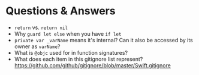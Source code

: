 # Questions & Answers

* `return` vs. `return nil`
* Why `guard let else` when you have `if let`
* `private var _varName` means it's internal? Can it also be accessed by its owner as `varName`?
* What is `@objc` used for in function signatures?
* What does each item in this gitignore list represent? https://github.com/github/gitignore/blob/master/Swift.gitignore
